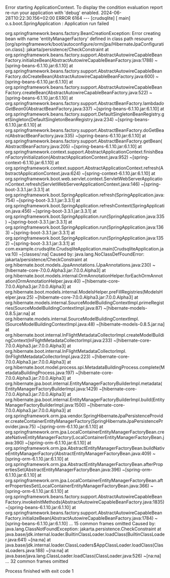 Error starting ApplicationContext. To display the condition evaluation report re-run your application with 'debug' enabled.
2024-06-28T10:22:30.156+02:00 ERROR 6164 --- [crudsqlite] [           main] o.s.boot.SpringApplication               : Application run failed

org.springframework.beans.factory.BeanCreationException: Error creating bean with name 'entityManagerFactory' defined in class path resource [org/springframework/boot/autoconfigure/orm/jpa/HibernateJpaConfiguration.class]: jakarta/persistence/CheckConstraint
at org.springframework.beans.factory.support.AbstractAutowireCapableBeanFactory.initializeBean(AbstractAutowireCapableBeanFactory.java:1788) ~[spring-beans-6.1.10.jar:6.1.10]
at org.springframework.beans.factory.support.AbstractAutowireCapableBeanFactory.doCreateBean(AbstractAutowireCapableBeanFactory.java:600) ~[spring-beans-6.1.10.jar:6.1.10]
at org.springframework.beans.factory.support.AbstractAutowireCapableBeanFactory.createBean(AbstractAutowireCapableBeanFactory.java:522) ~[spring-beans-6.1.10.jar:6.1.10]
at org.springframework.beans.factory.support.AbstractBeanFactory.lambda$doGetBean$0(AbstractBeanFactory.java:337) ~[spring-beans-6.1.10.jar:6.1.10]
at org.springframework.beans.factory.support.DefaultSingletonBeanRegistry.getSingleton(DefaultSingletonBeanRegistry.java:234) ~[spring-beans-6.1.10.jar:6.1.10]
at org.springframework.beans.factory.support.AbstractBeanFactory.doGetBean(AbstractBeanFactory.java:335) ~[spring-beans-6.1.10.jar:6.1.10]
at org.springframework.beans.factory.support.AbstractBeanFactory.getBean(AbstractBeanFactory.java:205) ~[spring-beans-6.1.10.jar:6.1.10]
at org.springframework.context.support.AbstractApplicationContext.finishBeanFactoryInitialization(AbstractApplicationContext.java:952) ~[spring-context-6.1.10.jar:6.1.10]
at org.springframework.context.support.AbstractApplicationContext.refresh(AbstractApplicationContext.java:624) ~[spring-context-6.1.10.jar:6.1.10]
at org.springframework.boot.web.servlet.context.ServletWebServerApplicationContext.refresh(ServletWebServerApplicationContext.java:146) ~[spring-boot-3.3.1.jar:3.3.1]
at org.springframework.boot.SpringApplication.refresh(SpringApplication.java:754) ~[spring-boot-3.3.1.jar:3.3.1]
at org.springframework.boot.SpringApplication.refreshContext(SpringApplication.java:456) ~[spring-boot-3.3.1.jar:3.3.1]
at org.springframework.boot.SpringApplication.run(SpringApplication.java:335) ~[spring-boot-3.3.1.jar:3.3.1]
at org.springframework.boot.SpringApplication.run(SpringApplication.java:1363) ~[spring-boot-3.3.1.jar:3.3.1]
at org.springframework.boot.SpringApplication.run(SpringApplication.java:1352) ~[spring-boot-3.3.1.jar:3.3.1]
at com.example.crudsqlite.CrudsqliteApplication.main(CrudsqliteApplication.java:10) ~[classes/:na]
Caused by: java.lang.NoClassDefFoundError: jakarta/persistence/CheckConstraint
at org.hibernate.boot.models.JpaAnnotations.<clinit>(JpaAnnotations.java:230) ~[hibernate-core-7.0.0.Alpha3.jar:7.0.0.Alpha3]
at org.hibernate.boot.models.internal.OrmAnnotationHelper.forEachOrmAnnotation(OrmAnnotationHelper.java:40) ~[hibernate-core-7.0.0.Alpha3.jar:7.0.0.Alpha3]
at org.hibernate.boot.models.internal.ModelsHelper.preFillRegistries(ModelsHelper.java:25) ~[hibernate-core-7.0.0.Alpha3.jar:7.0.0.Alpha3]
at org.hibernate.models.internal.SourceModelBuildingContextImpl.primeRegistries(SourceModelBuildingContextImpl.java:87) ~[hibernate-models-0.8.5.jar:na]
at org.hibernate.models.internal.SourceModelBuildingContextImpl.<init>(SourceModelBuildingContextImpl.java:48) ~[hibernate-models-0.8.5.jar:na]
at org.hibernate.boot.internal.InFlightMetadataCollectorImpl.createModelBuildingContext(InFlightMetadataCollectorImpl.java:233) ~[hibernate-core-7.0.0.Alpha3.jar:7.0.0.Alpha3]
at org.hibernate.boot.internal.InFlightMetadataCollectorImpl.<init>(InFlightMetadataCollectorImpl.java:223) ~[hibernate-core-7.0.0.Alpha3.jar:7.0.0.Alpha3]
at org.hibernate.boot.model.process.spi.MetadataBuildingProcess.complete(MetadataBuildingProcess.java:197) ~[hibernate-core-7.0.0.Alpha3.jar:7.0.0.Alpha3]
at org.hibernate.jpa.boot.internal.EntityManagerFactoryBuilderImpl.metadata(EntityManagerFactoryBuilderImpl.java:1429) ~[hibernate-core-7.0.0.Alpha3.jar:7.0.0.Alpha3]
at org.hibernate.jpa.boot.internal.EntityManagerFactoryBuilderImpl.build(EntityManagerFactoryBuilderImpl.java:1500) ~[hibernate-core-7.0.0.Alpha3.jar:7.0.0.Alpha3]
at org.springframework.orm.jpa.vendor.SpringHibernateJpaPersistenceProvider.createContainerEntityManagerFactory(SpringHibernateJpaPersistenceProvider.java:75) ~[spring-orm-6.1.10.jar:6.1.10]
at org.springframework.orm.jpa.LocalContainerEntityManagerFactoryBean.createNativeEntityManagerFactory(LocalContainerEntityManagerFactoryBean.java:390) ~[spring-orm-6.1.10.jar:6.1.10]
at org.springframework.orm.jpa.AbstractEntityManagerFactoryBean.buildNativeEntityManagerFactory(AbstractEntityManagerFactoryBean.java:409) ~[spring-orm-6.1.10.jar:6.1.10]
at org.springframework.orm.jpa.AbstractEntityManagerFactoryBean.afterPropertiesSet(AbstractEntityManagerFactoryBean.java:396) ~[spring-orm-6.1.10.jar:6.1.10]
at org.springframework.orm.jpa.LocalContainerEntityManagerFactoryBean.afterPropertiesSet(LocalContainerEntityManagerFactoryBean.java:366) ~[spring-orm-6.1.10.jar:6.1.10]
at org.springframework.beans.factory.support.AbstractAutowireCapableBeanFactory.invokeInitMethods(AbstractAutowireCapableBeanFactory.java:1835) ~[spring-beans-6.1.10.jar:6.1.10]
at org.springframework.beans.factory.support.AbstractAutowireCapableBeanFactory.initializeBean(AbstractAutowireCapableBeanFactory.java:1784) ~[spring-beans-6.1.10.jar:6.1.10]
... 15 common frames omitted
Caused by: java.lang.ClassNotFoundException: jakarta.persistence.CheckConstraint
at java.base/jdk.internal.loader.BuiltinClassLoader.loadClass(BuiltinClassLoader.java:641) ~[na:na]
at java.base/jdk.internal.loader.ClassLoaders$AppClassLoader.loadClass(ClassLoaders.java:188) ~[na:na]
at java.base/java.lang.ClassLoader.loadClass(ClassLoader.java:526) ~[na:na]
... 32 common frames omitted


Process finished with exit code 1
